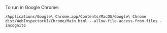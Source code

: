 To run in Google Chrome:

```shell
/Applications/Google\ Chrome.app/Contents/MacOS/Google\ Chrome dist/WebInspectorUI/Chrome/Main.html --allow-file-access-from-files -incognito
```
